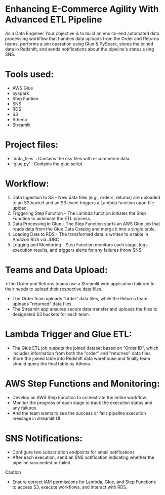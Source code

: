 # Enhancing E-Commerce Agility With Advanced ETL Pipeline
As a Data Engineer Your objective is to build an end-to-end automated data processing workflow that handles data uploads from the Order and Returns teams, performs a join operation using Glue & PySpark, stores the joined data in Redshift, and sends notifications about the pipeline's status using SNS.

# Tools used:
* AWS Glue
* pyspark
* Step Funtion
* SNS
* RDS
* S3
* Athena
* Streamlit

# Project files:
* 'data_files' : Contains the csv files with e-commerce data.
* 'glue.py' : Contains the glue script.

# Workflow:
1. Data Ingestion to S3 - New data files (e.g., orders, returns) are uploaded to an S3 bucket and an S3 event triggers a Lambda function upon file upload.
2. Triggering Step Function - The Lambda function initiates the Step Function to automate the ETL process.
3. Data Processing in Glue - The Step Function starts an AWS Glue job that reads data from the Glue Data Catalog and merge it into a single table.
4. Loading Data to RDS - The transformed data is written to a table in Amazon RDS via JDBC
5. Logging and Monitoring - Step Function monitors each stage, logs execution results, and triggers alerts for any failures throw SNS.

# Teams and Data Upload:
*The Order and Returns teams use a Streamlit web application tailored to their needs to upload their respective data files.
* The Order team uploads "order" data files, while the Returns team uploads "returned" data files.
* The Streamlit app ensures secure data transfer and uploads the files to designated S3 buckets for each team.

# Lambda Trigger and Glue ETL:
* The Glue ETL job outputs the joined dataset based on “Order ID”, which includes information from both the "order" and "returned" data files.
* Store the joined table into Redshift data warehouse and finally team should query the final table by Athena.

# AWS Step Functions and Monitoring:
* Develop an AWS Step Function to orchestrate the entire workflow.
* Monitor the progress of each stage to track the execution status and any failures.
* And the team wants to see the success or fails pipeline execution message in streamlit UI

# SNS Notifications:
* Configure two subscription endpoints for email notifications
* After each execution, send an SNS notification indicating whether the pipeline succeeded or failed.

> [!CAUTION]
> * Ensure correct IAM permissions for Lambda, Glue, and Step Functions to access S3, execute workflows, and interact with RDS.

